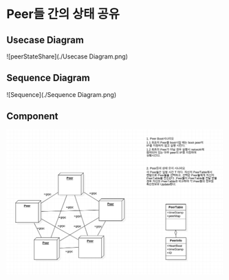 # Peer들 간의 상태 공유 

## Usecase Diagram

![peerStateShare](./Usecase Diagram.png)



## Sequence Diagram

![Sequence](./Sequence Diagram.png)

## Component 

![peerStateShare](./peerStateShare.png)



